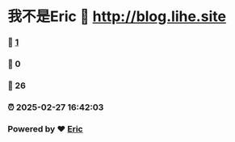 # 我不是Eric :link: http://blog.lihe.site 
### :page_facing_up: [1](http://blog.lihe.site/tag.html) 
### :speech_balloon: 0 
### :hibiscus: 26 
### :alarm_clock: 2025-02-27 16:42:03 
### Powered by :heart: [Eric](https://github.com/lihetongxue/lihetongxue.github.io)
